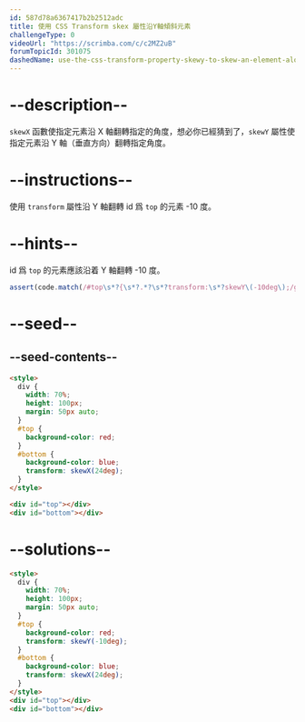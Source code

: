 ```yaml
---
id: 587d78a6367417b2b2512adc
title: 使用 CSS Transform skex 屬性沿Y軸傾斜元素
challengeType: 0
videoUrl: "https://scrimba.com/c/c2MZ2uB"
forumTopicId: 301075
dashedName: use-the-css-transform-property-skewy-to-skew-an-element-along-the-y-axis
---
```


# --description--

`skewX` 函數使指定元素沿 X 軸翻轉指定的角度，想必你已經猜到了，`skewY` 屬性使指定元素沿 Y 軸（垂直方向）翻轉指定角度。

# --instructions--

使用 `transform` 屬性沿 Y 軸翻轉 id 爲 `top` 的元素 -10 度。

# --hints--

id 爲 `top` 的元素應該沿着 Y 軸翻轉 -10 度。

```js
assert(code.match(/#top\s*?{\s*?.*?\s*?transform:\s*?skewY\(-10deg\);/g));
```

# --seed--

## --seed-contents--

```html
<style>
  div {
    width: 70%;
    height: 100px;
    margin: 50px auto;
  }
  #top {
    background-color: red;
  }
  #bottom {
    background-color: blue;
    transform: skewX(24deg);
  }
</style>

<div id="top"></div>
<div id="bottom"></div>
```

# --solutions--

```html
<style>
  div {
    width: 70%;
    height: 100px;
    margin: 50px auto;
  }
  #top {
    background-color: red;
    transform: skewY(-10deg);
  }
  #bottom {
    background-color: blue;
    transform: skewX(24deg);
  }
</style>
<div id="top"></div>
<div id="bottom"></div>
```
